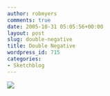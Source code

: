 ```yaml
---
author: robmyers
comments: true
date: 2005-10-31 05:05:56+00:00
layout: post
slug: double-negative
title: Double Negative
wordpress_id: 715
categories:
- Sketchblog
---
```


  
![](/wp-content/g4816.png)  


  


